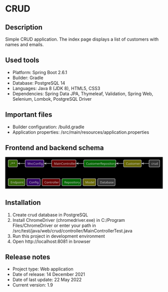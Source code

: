 # CRUD

## Description
Simple CRUD application. The index page displays a list of customers with names and emails.

## Used tools
* Platform: Spring Boot 2.6.1
* Builder: Gradle
* Database: PostgreSQL 14
* Languages: Java 8 (JDK 8), HTML5, CSS3
* Dependencies: Spring Data JPA, Thymeleaf, Validation, Spring Web, Selenium, Lombok, PostgreSQL Driver

## Important files
* Builder configuration: /build.gradle
* Application properties: /src/main/resources/application.properties

## Frontend and backend schema
![Element relationships](readme/front-back-schema.svg)

## Installation
1. Create crud database in PostgreSQL
2. Install ChromeDriver (chromedriver.exe) in C:/Program Files/ChromeDriver or enter your path
in /src/test/java/web/crud/controller/MainControllerTest.java
3. Run this project in development environment
4. Open http://localhost:8081 in browser

## Release notes
* Project type: Web application
* Date of release: 14 December 2021
* Date of last update: 22 May 2022
* Current version: 1.9
